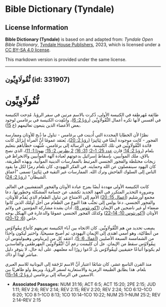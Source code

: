 # Bible Dictionary (Tyndale)

## License Information

**Bible Dictionary (Tyndale)** is based on and adapted from: _Tyndale Open Bible Dictionary_, [Tyndale House Publishers](https://tyndaleopenresources.com/), 2023, which is licensed under a [CC BY-SA 4.0 license](https://creativecommons.org/licenses/by-sa/4.0/legalcode.en).

This markdown version is provided under the same license.



--------------------------------

## نُّقُولَاوِيِّون (id: 331907)

نُّقُولَاوِيِّون
================

طائفة مُهرطقة في الكنيسة الأولى، ذُكرت بالاسم مرتين في سفر الرؤيا. مُدِحت الكنيسة في أفسس لأنها تكره أعمال النُّقُولَاوِيِّين ([رؤيا 2: 6](https://ref.ly/Rev2:6))، وانتٌقِدت الكنيسة في برغامس لوجود بعض الأعضاء الذين يتبعون تعاليمهم (ع [15](https://ref.ly/Rev2:15)).

نظرًا لأن الخطايا المحددة التي أُدينت في برغامس \- تناول ما ذُبح للأوثان وممارسة الفجور \- كانت موجودة أيضًا في ثِيَاتِيرَا ([رؤيا 2: 20](https://ref.ly/Rev2:20))، يُعتقد عمومًا أنَّ المرأة إِيزَابَل كانت قائدة النُّقُولَاوِيِّين في تلك الكنيسة. في الرسالة إلى برغامس، شُبِّهت خطاياهم بتعليم بلعام ([رؤيا 2: 14؛](https://ref.ly/Rev2:14) قارن [عدد 25: 1–2؛](https://ref.ly/Num25:1-Num25:2) [31: 16؛](https://ref.ly/Num31:16) [2 بطرس 2: 15؛](https://ref.ly/2Pet2:15) [يهوذا 1: 11](https://ref.ly/Jude1:11))، الذي نصح بالاق، ملك الموآبيين، بإسقاط إسرائيل بدعوتهم لعبادة آلهة الموآبيين والانخراط في زيجات مختلطة والفجور الجنسي المرتبط بالممارسات الدينية الموآبية. وبهذه الطريقة، كان اليهود سينفصلون عن الله وحمايته. في الفكر اليهودي، كان بلعام رمزًا لكل ما يقود الناس إلى السلوك الفاحش وترك الله. الممارسات غير التقية في ثِيَاتِيرَا تسمى "أعماق الشيطان" ([رؤيا 2: 24](https://ref.ly/Rev2:24)).

كانت الكنيسة الأولى مهددة أيضًا بمزج عبادة الأوثان والفجور المتفشيين في العالم. وضرورة التحذير المتكرر في العهد الجديد تكشف عن جسامة المشكلة وخطورتها. دعا مجمع أورشليم ([أعمال 15: 20](https://ref.ly/Acts15:20)) الأمم إلى الامتناع عن تناول الطعام الذي يُقدَّم للأوثان، والفجور الجنسي. دعا بولس إلى تجنُّب هذا النوع من الطعام من أجل أولئك الذين كانوا ضعفاء أو غير ناضجين في الإيمان ([1كورنثوس 8](https://ref.ly/1Cor8:1-1Cor8:13)). أدان بشدة مشاركة المؤمنين في ولائم الأوثان ([1كورنثوس 10: 14–22](https://ref.ly/1Cor10:14-1Cor10:22)) وكذلك الفجور الجنسي عمومًا والدعارة في الهيكل بوجه خاص ([6: 12–20](https://ref.ly/1Cor6:12-1Cor6:20)).

يصعب تحديد من هم النُّقُولَاوِيِّين. كان الاتجاه بين آباء الكنيسة تعريفهم كأتباع نِيقُولَاوُس من أنطاكيَة، وهو أممي اهتدى إلى الإيمان اليهودي، ثم أصبح مسيحيًا، واختير ليكون واحدًا من الشمامسة السبعة الأصليين ([أعمال 6: 5](https://ref.ly/Acts6:5)). اعتقد كل من إيريناوس وهيبوليتوس أن نِيقُولَاوُس سقط من الإيمان. عل أن كليمنت زعم أنَّ ٱلنُّقُولَاوِيِّين المهرطقين والفاسدين لم يكونوا أتباعًا حقيقيين لنِيقُولَاوُس بل ادَّعوا زورًا أنه معلمهم. على أية حال، لا يتوفر دليل مباشر لهذا أو ذاك.

منذ القرن التاسع عشر، كان شائعًا اعتبار أنَّ الاسم تَرْجَمَة إلى اليونانية للاسم العبري بلعام. هذا يطابق الطبيعة الرمزية والاستعارية لسفر الرؤيا، ويربط ولو ظاهريًا بين الاسمين في الرسالة إلى برغامس ([رؤيا 2: 14–15](https://ref.ly/Rev2:14-Rev2:15)).

* **Associated Passages:** NUM 31:16; ACT 6:5; ACT 15:20; 2PE 2:15; JUD 1:11; REV 2:6; REV 2:14; REV 2:15; REV 2:20; REV 2:24; 1CO 6:12–1CO 6:20; 1CO 8:1–1CO 8:13; 1CO 10:14–1CO 10:22; NUM 25:1–NUM 25:2; REV 2:14–REV 2:15

